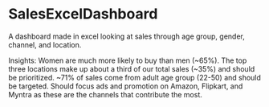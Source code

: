 # SalesExcelDashboard
A dashboard made in excel looking at sales through age group, gender, channel, and location. 

Insights:
Women are much more likely to buy than men (~65%).
The top three locations make up about a third of our total sales (~35%) and should be prioritized.
~71% of sales come from adult age group (22-50) and should be targeted.
Should focus ads and promotion on Amazon, Flipkart, and Myntra as these are the channels that contribute the most.
